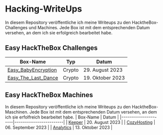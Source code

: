 # Hacking-WriteUps

In diesem Repository veröffentliche ich meine Writeups zu den HacktheBox-Challenges und Machines. Jede Box ist mit dem entsprechenden Datum versehen, an dem ich sie erfolgreich bearbeitet habe.

## Easy HackTheBox Challenges


| Box-Name             | Typ    | Datum |
|----------------------|-------------------------|----------------------|
| [Easy_BabyEncryption](https://github.com/Safen-A/Hacking-WriteUps/blob/main/HackTheBox%20Challenges/Crypto/Easy_BabyEncryption.md)     |  Crypto     | 29. August 2023    |
| [Easy_The_Last_Dance](https://github.com/Safen-A/Hacking-WriteUps/blob/main/HackTheBox%20Challenges/Crypto/Easy_The_Last_Dance.md)     |  Crypto     | 19. Oktober 2023    |



## Easy HackTheBox Machines

In diesem Repository veröffentliche ich meine Writeups zu den HacktheBox-Maschinen. Jede Box ist mit dem entsprechenden Datum versehen, an dem ich sie erfolfreich bearbeitet habe.
| Box-Name             | Datum      |
|----------------------|-------------------------|
| [Keeper](https://github.com/Safen-A/Hacking-WriteUps/blob/main/HackTheBox%20Machines/Easy/Keeper.md)           | 20. August 2023    |
| [CozyHosting](https://github.com/Safen-A/Hacking-WriteUps/blob/main/HackTheBox%20Machines/Easy/CozyHosting.md) | 06. September 2023 |
| [Analytics](https://github.com/Safen-A/Hacking-WriteUps/blob/main/HackTheBox%20Machines/Easy/Analytics.md)     | 13. Oktober 2023   |
